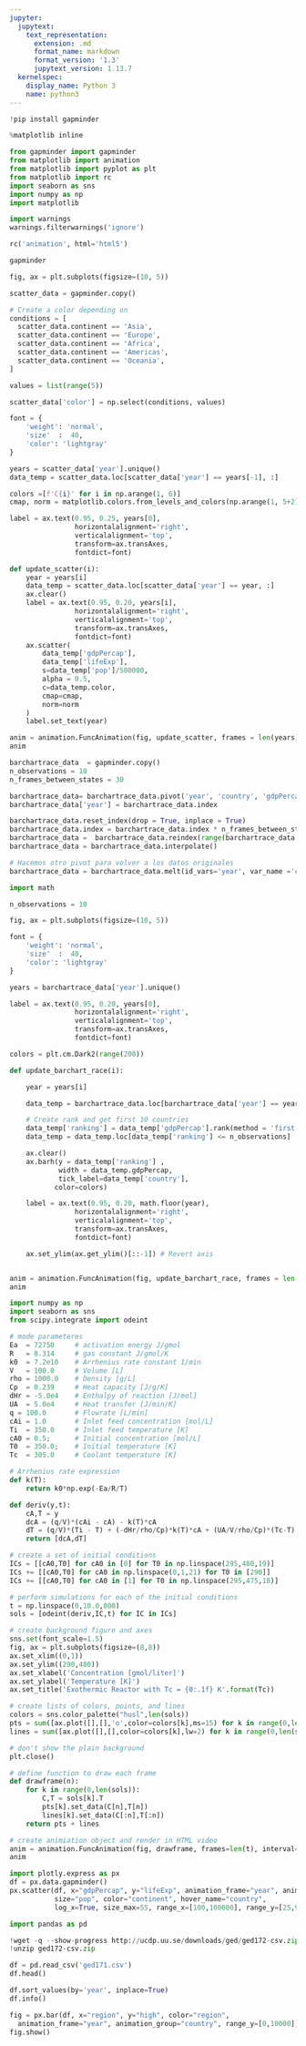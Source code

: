 ```yaml
---
jupyter:
  jupytext:
    text_representation:
      extension: .md
      format_name: markdown
      format_version: '1.3'
      jupytext_version: 1.13.7
  kernelspec:
    display_name: Python 3
    name: python3
---
```


```python id="zCGeNykFfBnb" colab={"base_uri": "https://localhost:8080/"} executionInfo={"status": "ok", "timestamp": 1636906375785, "user_tz": -330, "elapsed": 3479, "user": {"displayName": "Sparsh Agarwal", "photoUrl": "https://lh3.googleusercontent.com/a/default-user=s64", "userId": "13037694610922482904"}} outputId="07fd4485-2850-4bf2-cc07-e18c163272b2"
!pip install gapminder
```

```python id="glOt_IGMhpK3"
%matplotlib inline
```

```python id="98dmiDFefBk9"
from gapminder import gapminder
from matplotlib import animation
from matplotlib import pyplot as plt
from matplotlib import rc
import seaborn as sns
import numpy as np
import matplotlib

import warnings
warnings.filterwarnings('ignore')

rc('animation', html='html5')
```

```python id="wsK-uFSxOQBL" colab={"base_uri": "https://localhost:8080/", "height": 419} executionInfo={"status": "ok", "timestamp": 1636906378787, "user_tz": -330, "elapsed": 10, "user": {"displayName": "Sparsh Agarwal", "photoUrl": "https://lh3.googleusercontent.com/a/default-user=s64", "userId": "13037694610922482904"}} outputId="a6f924a9-c964-4fca-a335-8aa6b32c7c2b"
gapminder
```

```python id="J--C1BhzfPpJ"
fig, ax = plt.subplots(figsize=(10, 5))

scatter_data = gapminder.copy()

# Create a color depending on
conditions = [
  scatter_data.continent == 'Asia',
  scatter_data.continent == 'Europe',
  scatter_data.continent == 'Africa',
  scatter_data.continent == 'Americas',
  scatter_data.continent == 'Oceania',
]

values = list(range(5))

scatter_data['color'] = np.select(conditions, values)

font = {
    'weight': 'normal',
    'size'  :  40,
    'color': 'lightgray'
}

years = scatter_data['year'].unique()
data_temp = scatter_data.loc[scatter_data['year'] == years[-1], :]

colors =[f'C{i}' for i in np.arange(1, 6)]
cmap, norm = matplotlib.colors.from_levels_and_colors(np.arange(1, 5+2), colors)

label = ax.text(0.95, 0.25, years[0],
                horizontalalignment='right',
                verticalalignment='top',
                transform=ax.transAxes,
                fontdict=font)

def update_scatter(i):
    year = years[i]
    data_temp = scatter_data.loc[scatter_data['year'] == year, :]
    ax.clear()
    label = ax.text(0.95, 0.20, years[i],
                horizontalalignment='right',
                verticalalignment='top',
                transform=ax.transAxes,
                fontdict=font)
    ax.scatter(
        data_temp['gdpPercap'],
        data_temp['lifeExp'],
        s=data_temp['pop']/500000, 
        alpha = 0.5, 
        c=data_temp.color, 
        cmap=cmap,
        norm=norm
    )
    label.set_text(year)

anim = animation.FuncAnimation(fig, update_scatter, frames = len(years), interval = 30, blit=False)
anim
```

```python id="h0ldReG5nOIg"
barchartrace_data  = gapminder.copy()
n_observations = 10
n_frames_between_states = 30

barchartrace_data= barchartrace_data.pivot('year', 'country', 'gdpPercap')
barchartrace_data['year'] = barchartrace_data.index

barchartrace_data.reset_index(drop = True, inplace = True)
barchartrace_data.index = barchartrace_data.index * n_frames_between_states
barchartrace_data =  barchartrace_data.reindex(range(barchartrace_data.index.max()+1))
barchartrace_data = barchartrace_data.interpolate()

# Hacemos otro pivot para volver a los datos originales
barchartrace_data = barchartrace_data.melt(id_vars='year', var_name ='country', value_name  = 'gdpPercap')

import math

n_observations = 10

fig, ax = plt.subplots(figsize=(10, 5))

font = {
    'weight': 'normal',
    'size'  :  40,
    'color': 'lightgray'
}

years = barchartrace_data['year'].unique()

label = ax.text(0.95, 0.20, years[0],
                horizontalalignment='right',
                verticalalignment='top',
                transform=ax.transAxes,
                fontdict=font)

colors = plt.cm.Dark2(range(200))

def update_barchart_race(i):

    year = years[i]

    data_temp = barchartrace_data.loc[barchartrace_data['year'] == year, :]

    # Create rank and get first 10 countries
    data_temp['ranking'] = data_temp['gdpPercap'].rank(method = 'first',ascending = False)
    data_temp = data_temp.loc[data_temp['ranking'] <= n_observations]

    ax.clear()
    ax.barh(y = data_temp['ranking'] ,
            width = data_temp.gdpPercap, 
            tick_label=data_temp['country'],
           color=colors)

    label = ax.text(0.95, 0.20, math.floor(year),
                horizontalalignment='right',
                verticalalignment='top',
                transform=ax.transAxes,
                fontdict=font)

    ax.set_ylim(ax.get_ylim()[::-1]) # Revert axis


anim = animation.FuncAnimation(fig, update_barchart_race, frames = len(years))
anim
```

```python id="5zDZ-UPlgpen"
import numpy as np
import seaborn as sns
from scipy.integrate import odeint

# mode parameteres
Ea  = 72750     # activation energy J/gmol
R   = 8.314     # gas constant J/gmol/K
k0  = 7.2e10    # Arrhenius rate constant 1/min
V   = 100.0     # Volume [L]
rho = 1000.0    # Density [g/L]
Cp  = 0.239     # Heat capacity [J/g/K]
dHr = -5.0e4    # Enthalpy of reaction [J/mol]
UA  = 5.0e4     # Heat transfer [J/min/K]
q = 100.0       # Flowrate [L/min]
cAi = 1.0       # Inlet feed concentration [mol/L]
Ti  = 350.0     # Inlet feed temperature [K]
cA0 = 0.5;      # Initial concentration [mol/L]
T0  = 350.0;    # Initial temperature [K]
Tc  = 305.0     # Coolant temperature [K]

# Arrhenius rate expression
def k(T):
    return k0*np.exp(-Ea/R/T)

def deriv(y,t):
    cA,T = y
    dcA = (q/V)*(cAi - cA) - k(T)*cA
    dT = (q/V)*(Ti - T) + (-dHr/rho/Cp)*k(T)*cA + (UA/V/rho/Cp)*(Tc-T)
    return [dcA,dT]

# create a set of initial conditions
ICs = [[cA0,T0] for cA0 in [0] for T0 in np.linspace(295,480,19)]
ICs += [[cA0,T0] for cA0 in np.linspace(0,1,21) for T0 in [290]]
ICs += [[cA0,T0] for cA0 in [1] for T0 in np.linspace(295,475,18)]

# perform simulations for each of the initial conditions
t = np.linspace(0,10.0,800)
sols = [odeint(deriv,IC,t) for IC in ICs]

# create background figure and axes
sns.set(font_scale=1.5)
fig, ax = plt.subplots(figsize=(8,8))
ax.set_xlim((0,1))
ax.set_ylim((290,480))
ax.set_xlabel('Concentration [gmol/liter]')
ax.set_ylabel('Temperature [K]')
ax.set_title('Exothermic Reactor with Tc = {0:.1f} K'.format(Tc))

# create lists of colors, points, and lines
colors = sns.color_palette("husl",len(sols))
pts = sum([ax.plot([],[],'o',color=colors[k],ms=15) for k in range(0,len(sols))],[])
lines = sum([ax.plot([],[],color=colors[k],lw=2) for k in range(0,len(sols))],[])

# don't show the plain background
plt.close()

# define function to draw each frame
def drawframe(n):
    for k in range(0,len(sols)):
        C,T = sols[k].T
        pts[k].set_data(C[n],T[n])
        lines[k].set_data(C[:n],T[:n])
    return pts + lines

# create animiation object and render in HTML video
anim = animation.FuncAnimation(fig, drawframe, frames=len(t), interval=20, blit=True)
anim
```

```python colab={"base_uri": "https://localhost:8080/", "height": 542} id="5k02uf8Ri0O_" executionInfo={"status": "ok", "timestamp": 1636880489523, "user_tz": -330, "elapsed": 4426, "user": {"displayName": "Sparsh Agarwal", "photoUrl": "https://lh3.googleusercontent.com/a/default-user=s64", "userId": "13037694610922482904"}} outputId="74e80284-8d92-469a-ae7e-7edee0388766"
import plotly.express as px
df = px.data.gapminder()
px.scatter(df, x="gdpPercap", y="lifeExp", animation_frame="year", animation_group="country",
           size="pop", color="continent", hover_name="country",
           log_x=True, size_max=55, range_x=[100,100000], range_y=[25,90])
```

```python id="ndq_Z9bmog2J"
import pandas as pd

!wget -q --show-progress http://ucdp.uu.se/downloads/ged/ged172-csv.zip
!unzip ged172-csv.zip

df = pd.read_csv('ged171.csv')
df.head()
```

```python id="D5vdgUESon35"
df.sort_values(by='year', inplace=True)
df.info()
```

```python id="x2B7kZCHoqv0"
fig = px.bar(df, x="region", y="high", color="region",
  animation_frame="year", animation_group="country", range_y=[0,10000])
fig.show()
```
